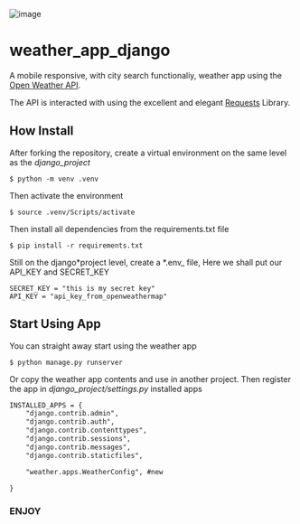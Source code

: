 ![image](https://user-images.githubusercontent.com/102288573/209771205-6878b839-6798-4736-a093-8fd054c62b40.png)

# weather_app_django

A mobile responsive, with city search functionaliy, weather app using the [Open Weather API](https://openweathermap.org/).

The API is interacted with using the excellent and elegant [Requests](https://requests.readthedocs.io/en/latest/) Library.

## How Install

After forking the repository, create a virtual environment on the same level as the _django_project_

```
$ python -m venv .venv
```

Then activate the environment

```
$ source .venv/Scripts/activate
```

Then install all dependencies from the requirements.txt file

```
$ pip install -r requirements.txt
```

Still on the django*project level, create a *.env\_ file, Here we shall put our API_KEY and SECRET_KEY

```
SECRET_KEY = "this is my secret key"
API_KEY = "api_key_from_openweathermap"
```

## Start Using App

You can straight away start using the weather app

```
$ python manage.py runserver
```

Or copy the weather app contents and use in another project.
Then register the app in _django_project/settings.py_ installed apps

```diff
INSTALLED_APPS = {
    "django.contrib.admin",
    "django.contrib.auth",
    "django.contrib.contenttypes",
    "django.contrib.sessions",
    "django.contrib.messages",
    "django.contrib.staticfiles",

    "weather.apps.WeatherConfig", #new

}
```

### ENJOY
